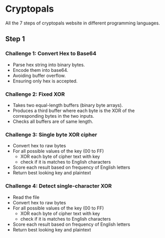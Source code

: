 # Cryptopals
All the 7 steps of cryptopals website in different programming languages. 

## Step 1 
### Challenge 1: Convert Hex to Base64
  + Parse hex string into binary bytes.
  +  Encode them into base64.
  +   Avoiding buffer overflow.
  +   Ensuring only hex is accepted.
### Challenge 2: Fixed XOR
  + Takes two equal-length buffers (binary byte arrays).
  + Produces a third buffer where each byte is the XOR of the corresponding bytes in the two inputs.
  + Checks all buffers are of same length.
### Challenge 3: Single byte XOR cipher
  + Convert hex to raw bytes
  + For all possible values of the key (00 to FF)
      + XOR each byte of cipher text with key
      + check if it is matches to English characters
  + Score each result based on frequency of English letters
  + Return best looking key and plaintext
### Challenge 4: Detect single-character XOR 
  + Read the file
  + Convert hex to raw bytes
  + For all possible values of the key (00 to FF)
      + XOR each byte of cipher text with key
      + check if it is matches to English characters
  + Score each result based on frequency of English letters
  + Return best looking key and plaintext 
   
